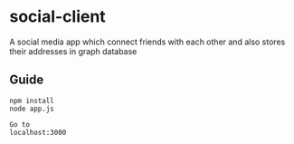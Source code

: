 # social-client
A social media app which connect friends with each other and also stores their addresses in graph database

## Guide
```
npm install
node app.js

Go to 
localhost:3000
```
